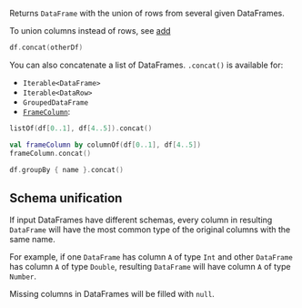 [//]: # (title: concat)

<!---IMPORT org.jetbrains.kotlinx.dataframe.samples.api.Modify-->

Returns `DataFrame` with the union of rows from several given DataFrames.

To union columns instead of rows, see [add](add.md)

<!---FUN concat-->

```kotlin
df.concat(otherDf)
```

<!---END-->

You can also concatenate a list of DataFrames. `.concat()` is available for:
* `Iterable<DataFrame>`
* `Iterable<DataRow>`
* `GroupedDataFrame`
* [`FrameColumn`](DataColumn.md#FrameColumn):

<!---FUN concatIterable-->

```kotlin
listOf(df[0..1], df[4..5]).concat()
```

<!---END-->

<!---FUN concatFrameColumn-->

```kotlin
val frameColumn by columnOf(df[0..1], df[4..5])
frameColumn.concat()
```

<!---END-->

<!---FUN concatGroupedDataFrame-->

```kotlin
df.groupBy { name }.concat()
```

<!---END-->

## Schema unification

If input DataFrames have different schemas, every column in resulting `DataFrame` will have the most common type of the original columns with the same name. 

For example, if one `DataFrame` has column `A` of type `Int` and other `DataFrame` has column `A` of type `Double`, resulting `DataFrame` will have column `A` of type `Number`.

Missing columns in DataFrames will be filled with `null`.
